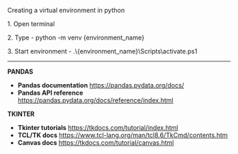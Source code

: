 Creating a virtual environment in python

1\. Open terminal

2\. Type - python -m venv {environment\_name}

3\. Start environment - .\\{environment\_name}\\Scripts\\activate.ps1



---



**PANDAS**

* **Pandas documentation** https://pandas.pydata.org/docs/
* **Pandas API reference** https://pandas.pydata.org/docs/reference/index.html



**TKINTER**

* **Tkinter tutorials** https://tkdocs.com/tutorial/index.html
* **TCL/TK docs** https://www.tcl-lang.org/man/tcl8.6/TkCmd/contents.htm
* **Canvas docs** https://tkdocs.com/tutorial/canvas.html



## 

